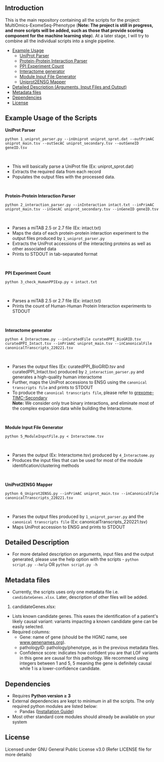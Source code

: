 ## Introduction

This is the main repository containing all the scripts for the project: MultiOmics-ExomeSeq-Phenotype (**Note: The project is still in progress, and more scripts will be added, such as those that provide scoring component for the machine learning step**). At a later stage, I will try to combine all the individual scripts into a single pipeline.
</br>

- [Example Usage](#example-usage-of-the-scripts)
   - [UniProt Parser](#uniprotparser)
   - [Protein-Protein Interaction Parser](#ppiparser)
   - [PPI Experiment Count](#ppiexpcount) 
   - [Interactome generator](#interactome)
   - [Module Input File Generator](#modulefile)
   - [Uniprot2ENSG Mapper](#uniprotensgmapper)
- [Detailed Description (Arguments, Input Files and Output)](#detailed-description)
- [Metadata files](#metadata-files)
- [Dependencies](#dependencies)
- [License](#license)

## Example Usage of the Scripts

<a name="uniprotparser"></a>**UniProt Parser**

```console
python 1_uniprot_parser.py --inUniprot uniprot_sprot.dat --outPrimAC uniprot_main.tsv --outSecAC uniprot_secondary.tsv --outGeneID geneID.tsv
```    
</br>

- This will basically parse a UniProt file (Ex: uniprot_sprot.dat)
- Extracts the required data from each record 
- Populates the output files with the processed data.

</br>

<a name="ppiparser"></a>**Protein-Protein Interaction Parser**

```console
python 2_interaction_parser.py --inInteraction intact.txt --inPrimAC uniprot_main.tsv --inSecAC uniprot_secondary.tsv --inGeneID geneID.tsv
```  
</br>

- Parses a miTAB 2.5 or 2.7 file (Ex: intact.txt)
- Maps the data of each protein-protein interaction experiment to the output files produced by `1_uniprot_parser.py`
- Extracts the UniProt accessions of the interacting proteins as well as other associated data
- Prints to STDOUT in tab-separated format

</br>

<a name="ppiexpcount"></a>**PPI Experiment Count**

```console
python 3_check_HumanPPIExp.py < intact.txt
```                      

</br>

- Parses a miTAB 2.5 or 2.7 file (Ex: intact.txt)
- Prints the count of Human-Human Protein Interaction experiments to STDOUT 

</br>

<a name="interactome"></a>**Interactome generator**

```console
python 4_Interactome.py --inCuratedFile curatedPPI_BioGRID.tsv curatedPPI_Intact.tsv --inPrimAC uniprot_main.tsv --inCanonicalFile canonicalTranscripts_220221.tsv
```                      

</br>

- Parses the output files (Ex: curatedPPI_BioGRID.tsv and curatedPPI_Intact.tsv) produced by `2_interaction_parser.py` and generates a high-quality human interactome
- Further, maps the UniProt accessions to ENSG using the `canonical transcripts file` and prints to STDOUT
- To produce the `canonical transcripts file`, please refer to [grexome-TIMC-Secondary](https://github.com/ntm/grexome-TIMC-Secondary/tree/master/Transcripts_Data)
</br>**Note:** We consider only true binary interactions, and eliminate most of the complex expansion data while building the Interactome.

</br>

<a name="modulefile"></a>**Module Input File Generator**

```console
python 5_ModuleInputFile.py < Interactome.tsv
```                      

</br>

- Parses the output (Ex: Interactome.tsv) produced by `4_Interactome.py` 
- Produces the input files that can be used for most of the module identification/clustering methods

</br>

<a name="uniprotensgmapper"></a>**UniProt2ENSG Mapper**

```console
python 6_Uniprot2ENSG.py --inPrimAC uniprot_main.tsv --inCanonicalFile canonicalTranscripts_220221.tsv
```                      

</br>

- Parses the output files produced by `1_uniprot_parser.py` and the `canonical transcripts file` (Ex: canonicalTranscripts_220221.tsv)
- Maps UniProt accession to ENSG and prints to STDOUT

## Detailed Description

- For more detailed description on arguments, input files and the output generated, please use the help option with the scripts - `python script.py --help` OR `python script.py -h`

## Metadata files

- Currently, the scripts uses only one metadata file i.e. `candidateGenes.xlsx`. Later, description of other files will be added.

1. candidateGenes.xlsx: </br>
  * Lists known candidate genes. This eases the identification of a patient's likely causal variant: variants impacting a known candidate gene can be easily selected.  
  * Required columns: </br>
    - Gene: name of gene (should be the HGNC name, see www.genenames.org).
    - pathologyID: pathology/phenotype, as in the previous metadata files.
    - Confidence score: indicates how confident you are that LOF variants in this gene are causal for this pathology. We recommend using integers between 1 and 5, 5 meaning the gene is definitely causal while 1 is a lower-confidence candidate.


## Dependencies

* Requires **Python version ≥ 3**
* External dependencies are kept to minimum in all the scripts. The only required python modules are listed below: </br>
  - Pandas ([Installation Guide](https://pandas.pydata.org/docs/getting_started/install.html))
* Most other standard core modules should already be available on your system

## License

Licensed under GNU General Public License v3.0 (Refer LICENSE file for more details)
